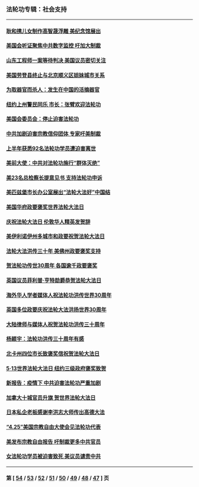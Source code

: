 ### 法轮功专辑：社会支持
---
#### [耿和携儿女制作高智晟浮雕 美纪念馆展出](../../pages/nf4386/n13829624.md?09280430) 
#### [美国会听证聚焦中共数字监控 吁加大制裁](../../pages/nf4386/n13825083.md?09280430) 
#### [山东工程师一案等待判决 美国议员密切关注](../../pages/nf4386/n13815065.md?09280430) 
#### [美国劳登县终止与北京顺义区姐妹城市关系](../../pages/nf4386/n13811030.md?09280430) 
#### [为取器官而杀人：发生在中国的活摘器官](../../pages/nf4386/n13794731.md?09280430) 
#### [纽约上州警民同乐 市长：张臂欢迎法轮功](../../pages/nf4386/n13794375.md?09280430) 
#### [美国会委员会：停止迫害法轮功](../../pages/nf4386/n13788164.md?09280430) 
#### [中共加剧迫害宗教信仰团体 专家吁美制裁](../../pages/nf4386/n13780252.md?09280430) 
#### [上半年获悉92名法轮功学员遭迫害离世](../../pages/nf4386/n13772701.md?09280430) 
#### [美前大使：中共对法轮功施行“群体灭绝”](../../pages/nf4386/n13771705.md?09280430) 
#### [美23名总检察长提意见书 支持法轮功申诉](../../pages/nf4386/n13766596.md?09280430) 
#### [美匹兹堡市长办公室展出“法轮大法好”中国结](../../pages/nf4386/n13749721.md?09280430) 
#### [美国华府政要褒奖世界法轮大法日](../../pages/nf4386/n13743770.md?09280430) 
#### [庆祝法轮大法日 伦敦华人精英发贺辞](../../pages/nf4386/n13741593.md?09280430) 
#### [美伊利诺伊州多城市和政要祝贺法轮大法日](../../pages/nf4386/n13737149.md?09280430) 
#### [法轮大法洪传三十年 美佛州政要褒奖支持](../../pages/nf4386/n13737103.md?09280430) 
#### [贺法轮功传世30周年 各国逾千政要褒奖](../../pages/nf4386/n13735828.md?09280430) 
#### [英国议员菲利普‧亨特勋爵恭贺法轮大法日](../../pages/nf4386/n13736187.md?09280430) 
#### [海外华人学者媒体人祝法轮功洪传世界30周年](../../pages/nf4386/n13735835.md?09280430) 
#### [英国多位政要庆祝法轮大法洪扬世界30周年](../../pages/nf4386/n13734739.md?09280430) 
#### [大陆律师与媒体人祝贺法轮功洪传三十周年](../../pages/nf4386/n13735062.md?09280430) 
#### [杨颖宇：法轮功洪传三十周年有感](../../pages/nf4386/n13734884.md?09280430) 
#### [北卡州四位市长致褒奖信祝贺法轮大法日](../../pages/nf4386/n13733292.md?09280430) 
#### [5·13世界法轮大法日 纽约三级政府褒奖致贺](../../pages/nf4386/n13732651.md?09280430) 
#### [新报告：疫情下 中共迫害法轮功严重加剧](../../pages/nf4386/n13732612.md?09280430) 
#### [加拿大十城官员升旗 贺世界法轮大法日](../../pages/nf4386/n13729166.md?09280430) 
#### [日本私企老板感谢李洪志大师传出高德大法](../../pages/nf4386/n13726335.md?09280430) 
#### [“4.25”美国宗教自由大使会见法轮功代表](../../pages/nf4386/n13724124.md?09280430) 
#### [美发布宗教自由报告 吁制裁更多中共官员](../../pages/nf4386/n13720670.md?09280430) 
#### [女法轮功学员被迫害致死 美议员谴责中共](../../pages/nf4386/n13682069.md?09280430) 

---
#### 第 [ [54](./54.md?09280430) / [53](./53.md?09280430) / [52](./52.md?09280430) / [51](./51.md?09280430) / [50](./50.md?09280430) / [49](./49.md?09280430) / [48](./48.md?09280430) / [47](./47.md?09280430) ] 页
